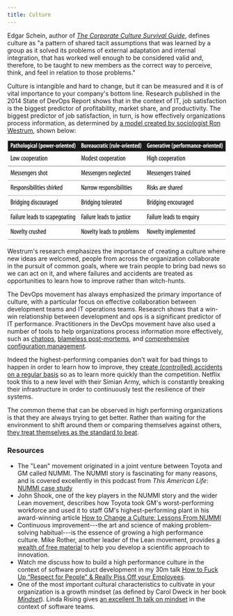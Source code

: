 ```yaml
---
title: Culture
---
```


Edgar Schein, author of [_The Corporate Culture Survival Guide_](http://www.amazon.com/dp/0470293713?tag=contindelive-20), defines culture as "a pattern of shared tacit assumptions that was learned by a group as it solved its problems of external adaptation and internal integration, that has worked well enough to be considered valid and, therefore, to be taught to new members as the correct way to perceive, think, and feel in relation to those problems."

Culture is intangible and hard to change, but it can be measured and it is of vital importance to your company's bottom line. Research published in the 2014 State of DevOps Report shows that in the context of IT, job satisfaction is the biggest predictor of profitability, market share, and productivity. The biggest predictor of job satisfaction, in turn, is how effectively organizations process information, as determined by [a model created by sociologist Ron Westrum](http://bmj.co/1BRGh5q), shown below:

<img src="/images/westrum.png" />

Westrum's research emphasizes the importance of creating a culture where new ideas are welcomed, people from across the organization collaborate in the pursuit of common goals, where we train people to bring bad news so we can act on it, and where failures and accidents are treated as opportunities to learn how to improve rather than witch-hunts.

The DevOps movement has always emphasized the primary importance of culture, with a particular focus on effective collaboration between development teams and IT operations teams. Research shows that a win-win relationship between development and ops is a significant predictor of IT performance. Practitioners in the DevOps movement have also used a number of tools to help organizations process information more effectively, such as [chatops](https://www.youtube.com/watch?v=NST3u-GjjFw), [blameless post-mortems](http://www.slideshare.net/danmil30/how-to-run-a-postmortem-with-humans-not-robots-velocity-2013), and [comprehensive configuration management](/foundations/configuration-management/).

Indeed the highest-performing companies don't wait for bad things to happen in order to learn how to improve, they [create (controlled) accidents on a regular basis](http://queue.acm.org/detail.cfm?id=2371516) so as to learn more quickly than the competition. Netflix took this to a new level with their Simian Army, which is constantly breaking their infrastructure in order to continuously test the resilience of their systems.

The common theme that can be observed in high performing organizations is that they are always trying to get better. Rather than waiting for the environment to shift around them or comparing themselves against others, [they treat themselves as the standard to beat](/2013/01/on-antifragility-in-systems-and-organizational-architecture/).

### Resources ###

* The "Lean" movement originated in a joint venture between Toyota and GM called NUMMI. The NUMMI story is fascinating for many reasons, and is covered excellently in this podcast from _This American Life_:  [NUMMI case study](http://www.thisamericanlife.org/radio-archives/episode/561/nummi-2015)
* John Shook, one of the key players in the NUMMI story and the wider Lean movement, describes how Toyota took GM's worst-performing workforce and used it to staff GM's highest-performing plant in his award-winning article [How to Change a Culture: Lessons From NUMMI](http://sloanreview.mit.edu/article/how-to-change-a-culture-lessons-from-nummi/)
* Continuous improvement---the art and science of making problem-solving habitual---is the essence of growing a high performance culture. Mike Rother, another leader of the Lean movement, provides [a wealth of free material](http://www-personal.umich.edu/~mrother/Homepage.html) to help you develop a scientific approach to innovation.
* Watch me discuss how to build a high performance culture in the context of software product development in my 30m talk [How to Fuck Up “Respect for People” & Really Piss Off your Employees](https://vimeo.com/127084504).
* One of the most important cultural characteristics to cultivate in your organization is a growth mindset (as defined by Carol Dweck in her book [_Mindset_](http://www.amazon.com/dp/0345472322?tag=contindelive-20)). Linda Rising gives [an excellent 1h talk on mindset](https://www.youtube.com/watch?v=C13JC_YP2Q8) in the context of software teams.
